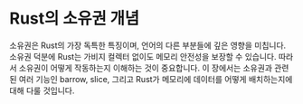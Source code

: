 <h1>
  <a>Rust의 소유권 개념</a>
</h1>
<p>
소유권은 Rust의 가장 독특한 특징이며, 언어의 다른 부분들에 깊은 영향을 미칩니다.
소유권 덕분에 Rust는 가비지 컬렉터 없이도 메모리 안전성을 보장할 수 있습니다.
따라서 소유권이 어떻게 작동하는지 이해하는 것이 중요합니다.
이 장에서는 소유권과 관련된 여러 기능인 barrow, slice, 그리고 Rust가 메모리에 데이터를 어떻게 배치하는지에 대해 다룰 것입니다.
</p>